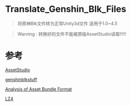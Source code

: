 # Translate_Genshin_Blk_Files

> 将原神Blk文件转为正常Unity3d文件
> 适用于1.0~4.5

> Warning : 转换好的文件不能被原版AssetStudio读取!!!!!

# 参考

[AssetStudio](https://github.com/Perfare/AssetStudio)

[genshinblkstuff](https://github.com/khang06/genshinblkstuff)

[Analysis of Asset Bundle Format](https://programmersought.com/article/61574758150/)

[LZ4](https://github.com/lz4/lz4)
